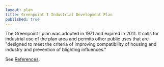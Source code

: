 ```yaml
---
layout: plan
title: Greenpoint I Industrial Development Plan
published: true
---
```


The Greenpoint I plan was adopted in 1971 and expired in 2011. It calls for industrial use of the plan area and permits other public uses that are "designed to meet the criteria of improving compatibility of housing and industry and prevention of blighting influences."

See [References](http://www.urbanreviewer.org/#page=references.html).
